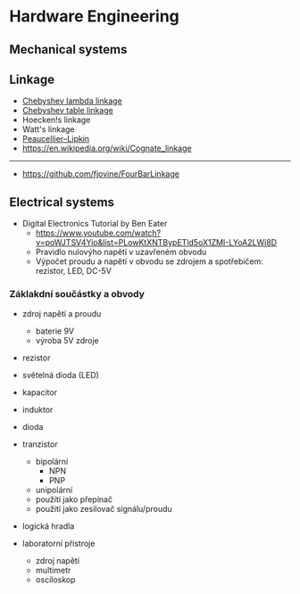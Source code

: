 # Hardware Engineering

## Mechanical systems

## Linkage

- [Chebyshev lambda linkage](https://en.wikipedia.org/wiki/Chebyshev_lambda_linkage)
- [Chebyshev table linkage](https://www.youtube.com/watch?v=iY4xdOo5FUg&ab_channel=thang010146)
- Hoecken!s linkage
- Watt's linkage
- [Peaucellier&ndash;Lipkin](https://en.wikipedia.org/wiki/Peaucellier%E2%80%93Lipkin_linkage)
- <https://en.wikipedia.org/wiki/Cognate_linkage>

---

- <https://github.com/fjovine/FourBarLinkage>

## Electrical systems

- Digital Electronics Tutorial by Ben Eater
  - <https://www.youtube.com/watch?v=poWJTSV4Yio&list=PLowKtXNTBypETld5oX1ZMI-LYoA2LWi8D>
  - Pravidlo nulovýho napětí v uzavřeném obvodu
  - Výpočet proudu a napětí v obvodu se zdrojem a spotřebičem: rezistor, LED, DC-5V

### Záklakdní součástky a obvody

- zdroj napětí a proudu
  - baterie 9V
  - výroba 5V zdroje

- rezistor
- světelná dioda (LED)
- kapacitor
- induktor
- dioda
- tranzistor
  - bipolární
    - NPN
    - PNP
  - unipolární
  - použítí jako přepínač
  - použití jako zesilovač signálu/proudu

- logická hradla

- laboratorní přístroje
  - zdroj napětí
  - multimetr
  - osciloskop
